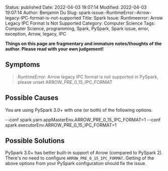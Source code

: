 Status: published
Date: 2022-04-03 19:07:14
Modified: 2022-04-03 19:07:14
Author: Benjamin Du
Slug: spark-issue:-RuntimeError:-Arrow-legacy-IPC-format-is-not-supported
Title: Spark Issue: Runtimeerror: Arrow Legacy IPC Format Is Not Supported
Category: Computer Science
Tags: Computer Science, programming, Spark, PySpark, Spark issue, error, exception, Arrow, legacy, IPC

**Things on this page are fragmentary and immature notes/thoughts of the author. Please read with your own judgement!**

## Symptoms

> RuntimeError: Arrow legacy IPC format is not supported in PySpark, please unset ARROW_PRE_0_15_IPC_FORMAT

## Possible Causes

You are using PySpark 3.0+ with one (or both) of the following options. 

  --conf spark.yarn.appMasterEnv.ARROW_PRE_0_15_IPC_FORMAT=1
  --conf spark.executorEnv.ARROW_PRE_0_15_IPC_FORMAT=1

## Possible Solutions

PySpark 3.0+ has better built-in support of Arrow (compared to PySpark 2). 
There's no need to configure `ARROW_PRE_0_15_IPC_FORMAT`.
Getting of the above options from your PySpark configuration should fix the issue.

